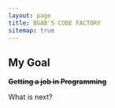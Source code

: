 ```yaml
---
layout: page
title: BGAB'S CODE FACTORY
sitemap: true
---
```


## My Goal

~~**Getting a job in Programming**~~

What is next?